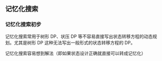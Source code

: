 ## 记忆化搜索

### 记忆化搜索初步

记忆化搜索常用于树形 DP、状压 DP 等不容易直接写出状态转移方程的动态规划。尤其是树形 DP 这种无法写出一般形式的状态转移方程的 DP。

记忆化搜索容易想到解法（即如果状态设计正确就直接可以转成记忆化）
<!--stackedit_data:
eyJoaXN0b3J5IjpbLTg2MTUwMjkzOCwxOTI1MDA4NDc2LDEyMz
A2NzAwNDAsNzkxMjIzNzgyLDE1ODU3NjM4OSwtMTg3MTE3MTU3
OV19
-->